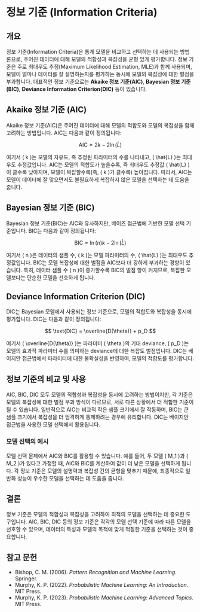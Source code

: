 # 정보 기준 (Information Criteria)

## 개요
정보 기준(Information Criteria)은 통계 모델을 비교하고 선택하는 데 사용되는 방법론으로, 주어진 데이터에 대해 모델의 적합성과 복잡성을 균형 있게 평가합니다. 정보 기준은 주로 최대우도 추정(Maximum Likelihood Estimation, MLE)과 함께 사용되며, 모델이 얼마나 데이터를 잘 설명하는지를 평가하는 동시에 모델의 복잡성에 대한 벌점을 부과합니다. 대표적인 정보 기준으로는 **Akaike 정보 기준(AIC)**, **Bayesian 정보 기준(BIC)**, **Deviance Information Criterion(DIC)** 등이 있습니다.

## Akaike 정보 기준 (AIC)

Akaike 정보 기준(AIC)은 주어진 데이터에 대해 모델의 적합도와 모델의 복잡성을 함께 고려하는 방법입니다. AIC는 다음과 같이 정의됩니다:

$$
\text{AIC} = 2k - 2\ln(\hat{L})
$$

여기서 \( k \)는 모델의 자유도, 즉 추정된 파라미터의 수를 나타내고, \( \hat{L} \)는 최대우도 추정값입니다. AIC는 모델의 적합도가 높을수록, 즉 최대우도 추정값 \( \hat{L} \)이 클수록 낮아지며, 모델이 복잡할수록(즉, \( k \)가 클수록) 높아집니다. 따라서, AIC는 모델이 데이터에 잘 맞으면서도 불필요하게 복잡하지 않은 모델을 선택하는 데 도움을 줍니다.

## Bayesian 정보 기준 (BIC)

Bayesian 정보 기준(BIC)는 AIC와 유사하지만, 베이즈 접근법에 기반한 모델 선택 기준입니다. BIC는 다음과 같이 정의됩니다:

$$
\text{BIC} = \ln(n)k - 2\ln(\hat{L})
$$

여기서 \( n \)은 데이터의 샘플 수, \( k \)는 모델 파라미터의 수, \( \hat{L} \)는 최대우도 추정값입니다. BIC는 모델 복잡성에 대한 벌점을 AIC보다 더 강하게 부과하는 경향이 있습니다. 특히, 데이터 샘플 수 \( n \)이 증가할수록 BIC의 벌점 항이 커지므로, 복잡한 모델보다는 단순한 모델을 선호하게 됩니다.

## Deviance Information Criterion (DIC)

DIC는 Bayesian 모델에서 사용되는 정보 기준으로, 모델의 적합도와 복잡성을 동시에 평가합니다. DIC는 다음과 같이 정의됩니다:

$$
\text{DIC} = \overline{D(\theta)} + p_D
$$

여기서 \( \overline{D(\theta)} \)는 파라미터 \( \theta \)의 기대 deviance, \( p_D \)는 모델의 효과적 파라미터 수를 의미하는 deviance에 대한 복잡도 벌점입니다. DIC는 베이지안 접근법에서 파라미터에 대한 불확실성을 반영하여, 모델의 적합도를 평가합니다.

## 정보 기준의 비교 및 사용

AIC, BIC, DIC 모두 모델의 적합성과 복잡성을 동시에 고려하는 방법이지만, 각 기준은 모델의 복잡성에 대한 벌점 부과 방식이 다르므로, 서로 다른 상황에서 더 적합한 기준이 될 수 있습니다. 일반적으로 AIC는 비교적 작은 샘플 크기에서 잘 작동하며, BIC는 큰 샘플 크기에서 복잡성을 더 엄격하게 통제하려는 경우에 유리합니다. DIC는 베이지안 접근법을 사용한 모델 선택에서 활용됩니다.

### 모델 선택의 예시

모델 선택 문제에서 AIC와 BIC를 활용할 수 있습니다. 예를 들어, 두 모델 \( M_1 \)과 \( M_2 \)가 있다고 가정할 때, AIC와 BIC를 계산하여 값이 더 낮은 모델을 선택하게 됩니다. 각 정보 기준은 모델의 설명력과 복잡성 간의 균형을 맞추기 때문에, 최종적으로 일반화 성능이 우수한 모델을 선택하는 데 도움을 줍니다.

## 결론

정보 기준은 모델의 적합성과 복잡성을 고려하여 최적의 모델을 선택하는 데 중요한 도구입니다. AIC, BIC, DIC 등의 정보 기준은 각각의 모델 선택 기준에 따라 다른 모델을 선호할 수 있으며, 데이터의 특성과 모델의 목적에 맞게 적절한 기준을 선택하는 것이 중요합니다.

## 참고 문헌

- Bishop, C. M. (2006). *Pattern Recognition and Machine Learning*. Springer.
- Murphy, K. P. (2022). *Probabilistic Machine Learning: An Introduction*. MIT Press.
- Murphy, K. P. (2023). *Probabilistic Machine Learning: Advanced Topics*. MIT Press.
